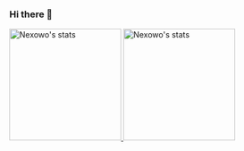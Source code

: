 ### Hi there 👋

<div width="100%">
<a href="https://github.com/Nexowo?tab=repositories" target="_blank">
<img height="200" src="https://github-readme-stats.vercel.app/api?username=Nexowo&count_private=true&show_icons=true&theme=chartreuse-dark" alt="Nexowo's stats" /> 
<img height="200" src="https://github-readme-stats.vercel.app/api/top-langs/?username=Nexowo&theme=chartreuse-dark&layout=compact" alt="Nexowo's stats"/>
</a>
</div>
